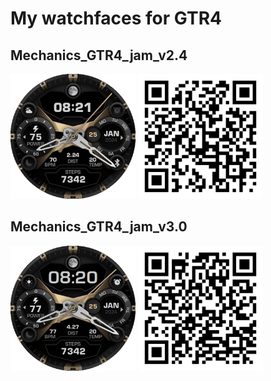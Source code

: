 # My watchfaces for GTR4

## Mechanics_GTR4_jam_v2.4

<img src="Mechanics_GTR4_jam_v2.4_preview_en.png" width="200"> <img src="Mechanics_GTR4_jam_v2.4.zpk_qr-code.png" width="200">

## Mechanics_GTR4_jam_v3.0

<img src="Mechanics_GTR4_jam_v3.0_preview_en.png" width="200"> <img src="Mechanics_GTR4_jam_v3.0.zpk_qr-code.png" width="200">

